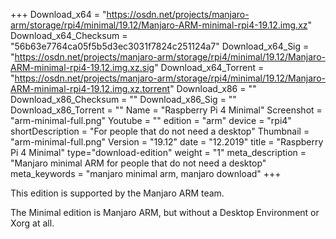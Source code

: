 +++
Download_x64 = "https://osdn.net/projects/manjaro-arm/storage/rpi4/minimal/19.12/Manjaro-ARM-minimal-rpi4-19.12.img.xz"
Download_x64_Checksum = "56b63e7764ca05f5b5d3ec3031f7824c251124a7"
Download_x64_Sig = "https://osdn.net/projects/manjaro-arm/storage/rpi4/minimal/19.12/Manjaro-ARM-minimal-rpi4-19.12.img.xz.sig"
Download_x64_Torrent = "https://osdn.net/projects/manjaro-arm/storage/rpi4/minimal/19.12/Manjaro-ARM-minimal-rpi4-19.12.img.xz.torrent"
Download_x86 = ""
Download_x86_Checksum = ""
Download_x86_Sig = ""
Download_x86_Torrent = ""
Name = "Raspberry Pi 4 Minimal"
Screenshot = "arm-minimal-full.png"
Youtube = ""
edition = "arm"
device = "rpi4"
shortDescription = "For people that do not need a desktop"
Thumbnail = "arm-minimal-full.png"
Version = "19.12"
date = "12.2019"
title = "Raspberry Pi 4 Minimal"
type="download-edition"
weight = "1"
meta_description = "Manjaro minimal ARM for people that do not need a desktop"
meta_keywords = "manjaro minimal arm, manjaro download"
+++

This edition is supported by the Manjaro ARM team.

The Minimal edition is Manjaro ARM, but without a Desktop Environment or Xorg at all.

